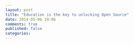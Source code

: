 ```yaml
---
layout: post
title: "Education is the key to unlocking Open Source"
date: 2014-05-06 19:06
comments: true
published: false
categories: 
---
```

